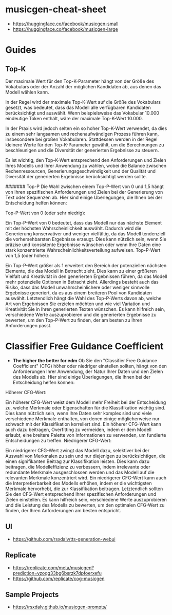 # musicgen-cheat-sheet


- https://huggingface.co/facebook/musicgen-small
- https://huggingface.co/facebook/musicgen-large

# Guides

## Top-K
Der maximale Wert für den Top-K-Parameter hängt von der Größe des Vokabulars oder der Anzahl der möglichen Kandidaten ab, aus denen das Modell wählen kann.

In der Regel wird der maximale Top-K-Wert auf die Größe des Vokabulars gesetzt, was bedeutet, dass das Modell alle verfügbaren Kandidaten berücksichtigt und auswählt. Wenn beispielsweise das Vokabular 10.000 eindeutige Token enthält, wäre der maximale Top-K-Wert 10.000.

In der Praxis wird jedoch selten ein so hoher Top-K-Wert verwendet, da dies zu einem sehr langsamen und rechenaufwändigen Prozess führen kann, insbesondere bei großen Vokabularen. Stattdessen werden in der Regel kleinere Werte für den Top-K-Parameter gewählt, um die Berechnungen zu beschleunigen und die Diversität der generierten Ergebnisse zu steuern.

Es ist wichtig, den Top-K-Wert entsprechend den Anforderungen und Zielen Ihres Modells und Ihrer Anwendung zu wählen, wobei die Balance zwischen Rechenressourcen, Generierungsgeschwindigkeit und der Qualität und Diversität der generierten Ergebnisse berücksichtigt werden sollte.

####### Top-P
Die Wahl zwischen einem Top-P-Wert von 0 und 1,5 hängt von Ihren spezifischen Anforderungen und Zielen bei der Generierung von Text oder Sequenzen ab. Hier sind einige Überlegungen, die Ihnen bei der Entscheidung helfen können:

Top-P-Wert von 0 (oder sehr niedrig):

Ein Top-P-Wert von 0 bedeutet, dass das Modell nur das nächste Element mit der höchsten Wahrscheinlichkeit auswählt.
Dadurch wird die Generierung konservativer und weniger vielfältig, da das Modell tendenziell die vorhersehbarsten Ergebnisse erzeugt.
Dies kann nützlich sein, wenn Sie präzise und konsistente Ergebnisse wünschen oder wenn Ihre Daten eine stark konzentrierte Wahrscheinlichkeitsverteilung aufweisen.
Top-P-Wert von 1,5 (oder höher):

Ein Top-P-Wert größer als 1 erweitert den Bereich der potenziellen nächsten Elemente, die das Modell in Betracht zieht.
Dies kann zu einer größeren Vielfalt und Kreativität in den generierten Ergebnissen führen, da das Modell mehr potenzielle Optionen in Betracht zieht.
Allerdings besteht auch das Risiko, dass das Modell unwahrscheinlichere oder weniger sinnvolle Ergebnisse generiert, da es aus einem breiteren Pool von Kandidaten auswählt.
Letztendlich hängt die Wahl des Top-P-Werts davon ab, welche Art von Ergebnissen Sie erzielen möchten und wie viel Variation und Kreativität Sie in Ihren generierten Texten wünschen. Es kann hilfreich sein, verschiedene Werte auszuprobieren und die generierten Ergebnisse zu bewerten, um den Top-P-Wert zu finden, der am besten zu Ihren Anforderungen passt.



# Classifier Free Guidance Coefficient
- **The higher the better for edm**
Ob Sie den "Classifier Free Guidance Coefficient" (CFG) höher oder niedriger einstellen sollten, hängt von den Anforderungen Ihrer Anwendung, der Natur Ihrer Daten und den Zielen des Modells ab. Hier sind einige Überlegungen, die Ihnen bei der Entscheidung helfen können:

Höherer CFG-Wert:

Ein höherer CFG-Wert weist dem Modell mehr Freiheit bei der Entscheidung zu, welche Merkmale oder Eigenschaften für die Klassifikation wichtig sind.
Dies kann nützlich sein, wenn Ihre Daten sehr komplex sind und viele verschiedene Merkmale enthalten, von denen einige möglicherweise nur schwach mit der Klassifikation korreliert sind.
Ein höherer CFG-Wert kann auch dazu beitragen, Overfitting zu vermeiden, indem er dem Modell erlaubt, eine breitere Palette von Informationen zu verwenden, um fundierte Entscheidungen zu treffen.
Niedrigerer CFG-Wert:

Ein niedrigerer CFG-Wert zwingt das Modell dazu, selektiver bei der Auswahl von Merkmalen zu sein und nur diejenigen zu berücksichtigen, die einen signifikanten Beitrag zur Klassifikation leisten.
Dies kann dazu beitragen, die Modelleffizienz zu verbessern, indem irrelevante oder redundante Merkmale ausgeschlossen werden und das Modell auf die relevanten Merkmale konzentriert wird.
Ein niedrigerer CFG-Wert kann auch die Interpretierbarkeit des Modells erhöhen, indem er die wichtigsten Merkmale hervorhebt, die zur Klassifikation beitragen.
Letztendlich sollten Sie den CFG-Wert entsprechend Ihrer spezifischen Anforderungen und Zielen einstellen. Es kann hilfreich sein, verschiedene Werte auszuprobieren und die Leistung des Modells zu bewerten, um den optimalen CFG-Wert zu finden, der Ihren Anforderungen am besten entspricht.



## UI
- https://github.com/rsxdalv/tts-generation-webui












## Replicate
- https://replicate.com/meta/musicgen?prediction=yzoqg33bg6bsrzk7dpfoerxefu
- https://github.com/replicate/cog-musicgen

## Sample Projects
- https://rsxdalv.github.io/musicgen-prompts/
